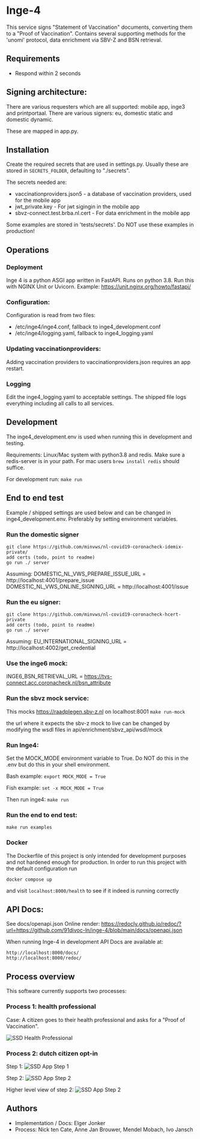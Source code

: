 # Inge-4
This service signs "Statement of Vaccination" documents, converting them to a "Proof of Vaccination".
Contains several supporting methods for the 'unomi' protocol, data enrichment via SBV-Z and BSN retrieval.

## Requirements
- Respond within 2 seconds

## Signing architecture:
There are various requesters which are all supported: mobile app, inge3 and printportaal.
There are various signers: eu, domestic static and domestic dynamic.

These are mapped in app.py.

## Installation
Create the required secrets that are used in settings.py. Usually these are stored in 
`SECRETS_FOLDER`, defaulting to "./secrets".

The secrets needed are:

- vaccinationproviders.json5 - a database of vaccination providers, used for the mobile app
- jwt_private.key - For jwt sigingin in the mobile app
- sbvz-connect.test.brba.nl.cert - For data enrichment in the mobile app

Some examples are stored in 'tests/secrets'. Do NOT use these examples in production!


## Operations

### Deployment
Inge 4 is a python ASGI app written in FastAPI. Runs on python 3.8.
Run this with NGINX Unit or Uvicorn. Example: https://unit.nginx.org/howto/fastapi/

### Configuration:
Configuration is read from two files:

- /etc/inge4/inge4.conf, fallback to inge4_development.conf
- /etc/inge4/logging.yaml, fallback to inge4_logging.yaml

### Updating vaccinationproviders:
Adding vaccination providers to vaccinationproviders.json requires an app restart.

### Logging
Edit the inge4_logging.yaml to acceptable settings. The shipped file logs everything including
all calls to all services.


## Development
The inge4_development.env is used when running this in development and testing.

Requirements:
Linux/Mac system with python3.8 and redis.
Make sure a redis-server is in your path. For mac users `brew install redis` should suffice.

For development run:
`make run`


## End to end test

Example / shipped settings are used below and can be changed in inge4_development.env.
Preferably by setting environment variables.

### Run the domestic signer
```
git clone https://github.com/minvws/nl-covid19-coronacheck-idemix-private/
add certs (todo, point to readme)
go run ./ server
```
Assuming:
DOMESTIC_NL_VWS_PREPARE_ISSUE_URL = http://localhost:4001/prepare_issue
DOMESTIC_NL_VWS_ONLINE_SIGNING_URL = http://localhost:4001/issue


### Run the eu signer:
```
git clone https://github.com/minvws/nl-covid19-coronacheck-hcert-private
add certs (todo, point to readme)
go run ./ server
```

Assuming:
EU_INTERNATIONAL_SIGNING_URL = http://localhost:4002/get_credential


### Use the inge6 mock:
INGE6_BSN_RETRIEVAL_URL = https://tvs-connect.acc.coronacheck.nl/bsn_attribute


### Run the sbvz mock service:
This mocks https://raadplegen.sbv-z.nl on localhost:8001
```make run-mock```

the url where it expects the sbv-z mock to live
can be changed by modifying the wsdl files in
api/enrichment/sbvz_api/wsdl/mock


### Run Inge4:
Set the MOCK_MODE environment variable to True. Do NOT do this in the .env
but do this in your shell environment.

Bash example:
`export MOCK_MODE = True`

Fish example:
`set -x MOCK_MODE = True`

Then run inge4:
`make run`

### Run the end to end test:
`make run examples`



### Docker

The Dockerfile of this project is only intended for development purposes and not hardened enough for production. In order to run this project with the default configuration run
```
docker compose up
```
and visit `localhost:8000/health` to see if it indeed is running correctly


## API Docs:
See docs/openapi.json
Online render: https://redocly.github.io/redoc/?url=https://github.com/91divoc-ln/inge-4/blob/main/docs/openapi.json


When running Inge-4 in development API Docs are available at:
```
http://localhost:8000/docs/
http://localhost:8000/redoc/
```


## Process overview

This software currently supports two processes:

### Process 1: health professional

Case: A citizen goes to their health professional and asks for a "Proof of Vaccination".

![SSD Health Professional](docs/DomesticPaperFlow.png "Domestic signing flow")


### Process 2: dutch citizen opt-in

Step 1:
![SSD App Step 1](docs/sequence-diagram-unomi-events.png "Domestic signing flow step 1")

Step 2:
![SSD App Step 2](docs/DomesticDynamicFlow.png "Domestic signing flow step 2")

Higher level view of step 2:
![SSD App Step 2](docs/sequence-diagram-event-to-proof.png "Domestic signing flow step 2")


## Authors

- Implementation / Docs: Elger Jonker
- Process: Nick ten Cate, Anne Jan Brouwer, Mendel Mobach, Ivo Jansch
